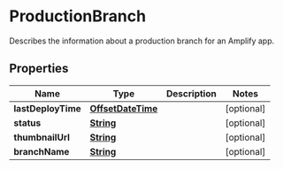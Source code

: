 

# ProductionBranch

 Describes the information about a production branch for an Amplify app. 

## Properties

| Name | Type | Description | Notes |
|------------ | ------------- | ------------- | -------------|
|**lastDeployTime** | [**OffsetDateTime**](OffsetDateTime.md) |  |  [optional] |
|**status** | [**String**](String.md) |  |  [optional] |
|**thumbnailUrl** | [**String**](String.md) |  |  [optional] |
|**branchName** | [**String**](String.md) |  |  [optional] |



